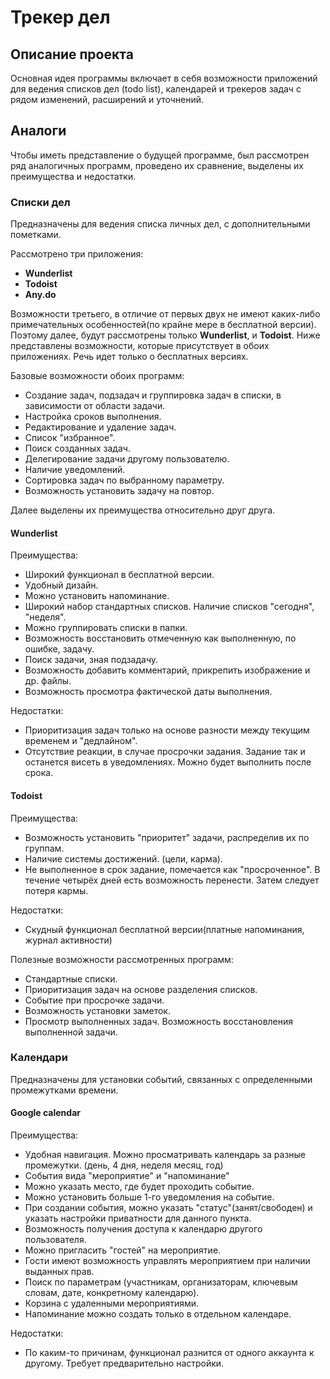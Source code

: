 # Трекер дел 

## Описание проекта

Основная идея программы включает в себя возможности приложений для ведения списков дел (todo list), календарей и трекеров задач с рядом изменений, расширений и уточнений.
		

##  Аналоги

Чтобы иметь представление о будущей программе, был рассмотрен ряд аналогичных программ, проведено их сравнение, выделены их преимущества и недостатки. 

### Списки дел
Предназначены для ведения списка личных дел, с дополнительными пометками.

Рассмотрено три приложения:

- **Wunderlist**
- **Todoist**
- **Any.do**

Возможности третьего, в отличие от первых двух не имеют каких-либо примечательных особенностей(по крайне мере в бесплатной версии). Поэтому далее, будут рассмотрены только **Wunderlist**, и **Todoist**. Ниже представлены возможности, которые присутствует в обоих приложениях. Речь идет только о бесплатных версиях.

Базовые возможности обоих программ:

- Создание задач, подзадач и группировка задач в списки, в зависимости от области задачи.
- Настройка сроков выполнения.
- Редактирование и удаление задач.
- Список "избранное".
- Поиск созданных задач.
- Делегирование задачи другому пользователю.
- Наличие уведомлений.
- Сортировка задач по выбранному параметру.
- Возможность установить задачу на повтор.

Далее выделены их преимущества относительно друг друга.

#### Wunderlist 
 Преимущества:
 
- Широкий функционал в бесплатной версии.
- Удобный дизайн. 
- Можно установить напоминание.
- Широкий набор стандартных списков. Наличие списков "сегодня", "неделя".
- Можно группировать списки в папки.
- Возможность восстановить отмеченную как выполненную, по ошибке, задачу.
- Поиск задачи, зная подзадачу.
- Возможность добавить комментарий,  прикрепить изображение и др. файлы. 
- Возможность просмотра фактической даты выполнения.

Недостатки:

- Приоритизация задач только на основе разности между текущим временем и "дедлайном". 
- Отсутствие реакции, в случае просрочки задания. Задание так и останется висеть в уведомлениях. Можно будет выполнить после срока. 

#### Todoist
Преимущества:

- Возможность установить "приоритет" задачи, распределив их по группам. 
- Наличие системы достижений. (цели, карма). 
- Не выполненное в срок задание, помечается как "просроченное". В течение четырёх дней есть возможность перенести. Затем следует потеря кармы.

Недостатки:

- Скудный функционал бесплатной версии(платные напоминания, журнал активности)

Полезные возможности рассмотренных программ:

- Стандартные списки.
- Приоритизация задач на основе разделения списков.
- Событие при просрочке задачи.
- Возможность установки заметок.
- Просмотр выполненных задач. Возможность восстановления выполненной задачи.

### Календари

Предназначены для установки событий, связанных с определенными промежутками времени.

#### Google calendar

Преимущества:

- Удобная навигация. Можно просматривать календарь за разные промежутки. (день, 4 дня, неделя месяц, год)
- События вида "мероприятие" и "напоминание"
- Можно указать место, где будет проходить событие.
- Можно установить больше 1-го уведомления на событие.
- При создании события, можно указать "статус"(занят/свободен)
и указать настройки приватности для данного пункта.
- Возможность получения доступа к календарю другого пользователя.
- Можно пригласить "гостей" на мероприятие.
- Гости имеют возможность управлять мероприятием при наличии выданных прав.
- Поиск по параметрам (участникам, организаторам, ключевым словам, дате, конкретному календарю).
- Корзина с удаленными мероприятиями.
- Напоминание можно создать только в отдельном календаре.

Недостатки:

- По каким-то причинам, функционал разнится от одного аккаунта к другому. Требует предварительно настройки.



